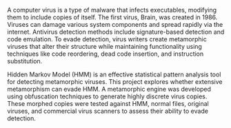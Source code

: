 A computer virus is a type of malware that infects executables, modifying them to include copies of itself. 
The first virus, Brain, was created in 1986. Viruses can damage various system components and spread rapidly via the internet. 
Antivirus detection methods include signature-based detection and code emulation.
To evade detection, virus writers create metamorphic viruses that alter their structure while maintaining functionality 
using techniques like code reordering, dead code insertion, and instruction substitution.

Hidden Markov Model (HMM) is an effective statistical pattern analysis tool for detecting metamorphic viruses.
This project explores whether extensive metamorphism can evade HMM. 
A metamorphic engine was developed using obfuscation techniques to generate highly discrete virus copies. 
These morphed copies were tested against HMM, normal files, original viruses, and commercial virus scanners to assess their ability to evade detection.
